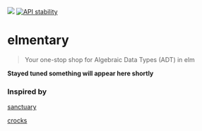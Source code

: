 ![](https://img.shields.io/badge/functional-%CE%BB-blue.svg?style=flat-square)
[![API stability](https://img.shields.io/badge/stability-experimental-orange.svg?style=flat-square)](https://nodejs.org/api/documentation.html#documentation_stability_index)

# elmentary
> Your one-stop shop for Algebraic Data Types (ADT) in elm 

**Stayed tuned something will appear here shortly**


### Inspired by

[sanctuary](http://sanctuary.js.org)

[crocks](https://github.com/evilsoft/crocks)
